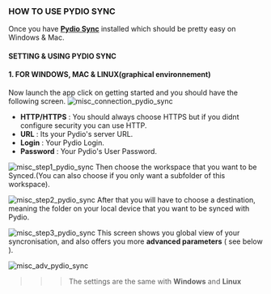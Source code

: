 ### HOW TO USE PYDIO SYNC
Once you have **[Pydio Sync](https://pydio.com/en/get-pydio/downloads/pydiosync-desktop-app)** installed which should be pretty easy on Windows & Mac.

#### SETTING & USING PYDIO SYNC
#### 1. FOR WINDOWS, MAC & LINUX(graphical environnement)
Now launch the app click on getting started and you should have the following screen.
![misc_connection_pydio_sync](:image-popup:sync/sync_connection_pydio_SYNC)
+ **HTTP/HTTPS** : You should always choose HTTPS but if you didnt configure security you can use HTTP.
+ **URL** : Its your Pydio's server URL.
+ **Login** : Your Pydio Login.
+ **Password** : Your Pydio's User Password.

![misc_step1_pydio_sync](:image-popup:sync/sync_step1_pydio_SYNC)
Then choose the workspace that you want to be Synced.(You can also choose if you only want a subfolder of this workspace).

![misc_step2_pydio_sync](:image-popup:sync/sync_step2_pydio_SYNC)
After that you will have to choose a destination, meaning the folder on your local device that you want to be synced with Pydio.

![misc_step3_pydio_sync](:image-popup:sync/ssync_step3_pydio_SYNC)
This screen shows you global view of your syncronisation, and also offers you more **advanced parameters** ( see below ).

![misc_adv_pydio_sync](:image-popup:sync/sync_adv_pydio_SYNC)



>>> The settings are the same with **Windows** and **Linux**

